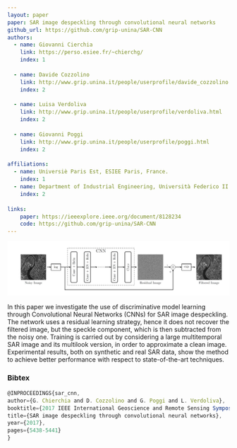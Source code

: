 ```yaml
---
layout: paper
paper: SAR image despeckling through convolutional neural networks
github_url: https://github.com/grip-unina/SAR-CNN
authors: 
  - name: Giovanni Cierchia
    link: https://perso.esiee.fr/~chierchg/
    index: 1
    
  - name: Davide Cozzolino
    link: http://www.grip.unina.it/people/userprofile/davide_cozzolino.html
    index: 2
    
  - name: Luisa Verdoliva
    link: http://www.grip.unina.it/people/userprofile/verdoliva.html
    index: 2
    
  - name: Giovanni Poggi
    link: http://www.grip.unina.it/people/userprofile/poggi.html
    index: 2
    
affiliations: 
  - name: Universiè Paris Est, ESIEE Paris, France.
    index: 1
  - name: Department of Industrial Engineering, Università Federico II di Napoli, Italy
    index: 2
    
links:
    paper: https://ieeexplore.ieee.org/document/8128234
    code: https://github.com/grip-unina/SAR-CNN
---
```



![header](./header.jpg)

In this paper we investigate the use of discriminative model learning through Convolutional Neural Networks (CNNs) for SAR image despeckling. The network uses a residual learning strategy, hence it does not recover the filtered image, but the speckle component, which is then subtracted from the noisy one. Training is carried out by considering a large multitemporal SAR image and its multilook version, in order to approximate a clean image. Experimental results, both on synthetic and real SAR data, show the method to achieve better performance with respect to state-of-the-art techniques.

### Bibtex

```js
@INPROCEEDINGS{sar_cnn,
author={G. Chierchia and D. Cozzolino and G. Poggi and L. Verdoliva},
booktitle={2017 IEEE International Geoscience and Remote Sensing Symposium (IGARSS)}, 
title={SAR image despeckling through convolutional neural networks}, 
year={2017},
pages={5438-5441}
}
```


